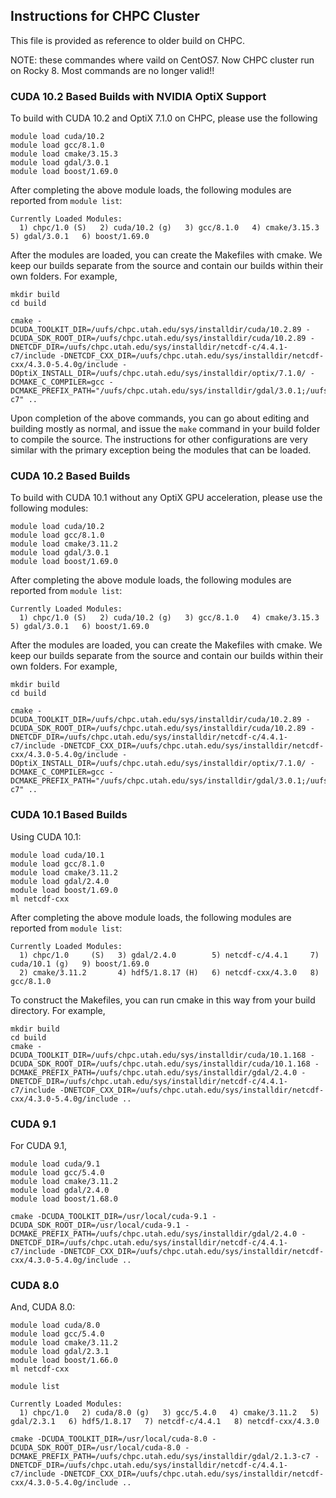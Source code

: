 ## Instructions for CHPC Cluster

This file is provided as reference to older build on CHPC.

NOTE: these commandes where vaild on CentOS7. Now CHPC cluster run on Rocky 8. Most commands are no longer valid!!

### CUDA 10.2 Based Builds with NVIDIA OptiX Support

To build with CUDA 10.2 and OptiX 7.1.0 on CHPC, please use the following

```
module load cuda/10.2
module load gcc/8.1.0
module load cmake/3.15.3
module load gdal/3.0.1
module load boost/1.69.0
```

After completing the above module loads, the following modules are reported from `module list`:

```
Currently Loaded Modules:
  1) chpc/1.0 (S)   2) cuda/10.2 (g)   3) gcc/8.1.0   4) cmake/3.15.3   5) gdal/3.0.1   6) boost/1.69.0
```

After the modules are loaded, you can create the Makefiles with cmake.  We keep our builds separate from the source and contain our builds within their own folders.  For example, 

```
mkdir build
cd build

cmake -DCUDA_TOOLKIT_DIR=/uufs/chpc.utah.edu/sys/installdir/cuda/10.2.89 -DCUDA_SDK_ROOT_DIR=/uufs/chpc.utah.edu/sys/installdir/cuda/10.2.89 -DNETCDF_DIR=/uufs/chpc.utah.edu/sys/installdir/netcdf-c/4.4.1-c7/include -DNETCDF_CXX_DIR=/uufs/chpc.utah.edu/sys/installdir/netcdf-cxx/4.3.0-5.4.0g/include -DOptiX_INSTALL_DIR=/uufs/chpc.utah.edu/sys/installdir/optix/7.1.0/ -DCMAKE_C_COMPILER=gcc -DCMAKE_PREFIX_PATH="/uufs/chpc.utah.edu/sys/installdir/gdal/3.0.1;/uufs/chpc.utah.edu/sys/installdir/hdf5/1.8.17-c7" ..
```

Upon completion of the above commands, you can go about editing and building mostly as normal, and issue the ```make``` command in your build folder to compile the source.   The instructions for other configurations are very similar with the primary exception being the modules that can be loaded.


### CUDA 10.2 Based Builds

To build with CUDA 10.1 without any OptiX GPU acceleration, please use the following modules:

```
module load cuda/10.2
module load gcc/8.1.0
module load cmake/3.11.2 
module load gdal/3.0.1
module load boost/1.69.0
```

After completing the above module loads, the following modules are reported from `module list`:

```
Currently Loaded Modules:
  1) chpc/1.0 (S)   2) cuda/10.2 (g)   3) gcc/8.1.0   4) cmake/3.15.3   5) gdal/3.0.1   6) boost/1.69.0
```

After the modules are loaded, you can create the Makefiles with cmake.  We keep our builds separate from the source and contain our builds within their own folders.  For example, 

```
mkdir build
cd build

cmake -DCUDA_TOOLKIT_DIR=/uufs/chpc.utah.edu/sys/installdir/cuda/10.2.89 -DCUDA_SDK_ROOT_DIR=/uufs/chpc.utah.edu/sys/installdir/cuda/10.2.89 -DNETCDF_DIR=/uufs/chpc.utah.edu/sys/installdir/netcdf-c/4.4.1-c7/include -DNETCDF_CXX_DIR=/uufs/chpc.utah.edu/sys/installdir/netcdf-cxx/4.3.0-5.4.0g/include -DOptiX_INSTALL_DIR=/uufs/chpc.utah.edu/sys/installdir/optix/7.1.0/ -DCMAKE_C_COMPILER=gcc -DCMAKE_PREFIX_PATH="/uufs/chpc.utah.edu/sys/installdir/gdal/3.0.1;/uufs/chpc.utah.edu/sys/installdir/hdf5/1.8.17-c7" ..
```

### CUDA 10.1 Based Builds

Using CUDA 10.1:

```
module load cuda/10.1
module load gcc/8.1.0
module load cmake/3.11.2 
module load gdal/2.4.0
module load boost/1.69.0
ml netcdf-cxx
```

After completing the above module loads, the following modules are reported from `module list`:

```
Currently Loaded Modules:
  1) chpc/1.0     (S)   3) gdal/2.4.0        5) netcdf-c/4.4.1     7) cuda/10.1 (g)   9) boost/1.69.0
  2) cmake/3.11.2       4) hdf5/1.8.17 (H)   6) netcdf-cxx/4.3.0   8) gcc/8.1.0
```

To construct the Makefiles, you can run cmake in this way from your build directory.  For example, 
```
mkdir build
cd build
cmake -DCUDA_TOOLKIT_DIR=/uufs/chpc.utah.edu/sys/installdir/cuda/10.1.168 -DCUDA_SDK_ROOT_DIR=/uufs/chpc.utah.edu/sys/installdir/cuda/10.1.168 -DCMAKE_PREFIX_PATH=/uufs/chpc.utah.edu/sys/installdir/gdal/2.4.0 -DNETCDF_DIR=/uufs/chpc.utah.edu/sys/installdir/netcdf-c/4.4.1-c7/include -DNETCDF_CXX_DIR=/uufs/chpc.utah.edu/sys/installdir/netcdf-cxx/4.3.0-5.4.0g/include ..
```

### CUDA 9.1

For CUDA 9.1, 

```
module load cuda/9.1
module load gcc/5.4.0
module load cmake/3.11.2
module load gdal/2.4.0
module load boost/1.68.0
```

```
cmake -DCUDA_TOOLKIT_DIR=/usr/local/cuda-9.1 -DCUDA_SDK_ROOT_DIR=/usr/local/cuda-9.1 -DCMAKE_PREFIX_PATH=/uufs/chpc.utah.edu/sys/installdir/gdal/2.4.0 -DNETCDF_DIR=/uufs/chpc.utah.edu/sys/installdir/netcdf-c/4.4.1-c7/include -DNETCDF_CXX_DIR=/uufs/chpc.utah.edu/sys/installdir/netcdf-cxx/4.3.0-5.4.0g/include ..
```


### CUDA 8.0

And, CUDA 8.0:

```
module load cuda/8.0
module load gcc/5.4.0
module load cmake/3.11.2 
module load gdal/2.3.1
module load boost/1.66.0
ml netcdf-cxx
```

```
module list

Currently Loaded Modules:
  1) chpc/1.0   2) cuda/8.0 (g)   3) gcc/5.4.0   4) cmake/3.11.2   5) gdal/2.3.1   6) hdf5/1.8.17   7) netcdf-c/4.4.1   8) netcdf-cxx/4.3.0
```

```
cmake -DCUDA_TOOLKIT_DIR=/usr/local/cuda-8.0 -DCUDA_SDK_ROOT_DIR=/usr/local/cuda-8.0 -DCMAKE_PREFIX_PATH=/uufs/chpc.utah.edu/sys/installdir/gdal/2.1.3-c7 -DNETCDF_DIR=/uufs/chpc.utah.edu/sys/installdir/netcdf-c/4.4.1-c7/include -DNETCDF_CXX_DIR=/uufs/chpc.utah.edu/sys/installdir/netcdf-cxx/4.3.0-5.4.0g/include ..
```